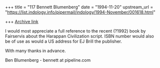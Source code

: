 +++
title = "117 Bennett Blumenberg"
date = "1994-11-20"
upstream_url = "https://list.indology.info/pipermail/indology/1994-November/001618.html"

+++
[Archive link](https://list.indology.info/pipermail/indology/1994-November/001618.html)

I would most appreciate a full reference to the recent (?1992) 
book by Fairservis about the Harappan Civilization script.
ISBN number would also be of use as would a US address for EJ 
Brill the publisher.

With many thanks in advance.

Ben Blumenberg - bennett at pipeline.com






